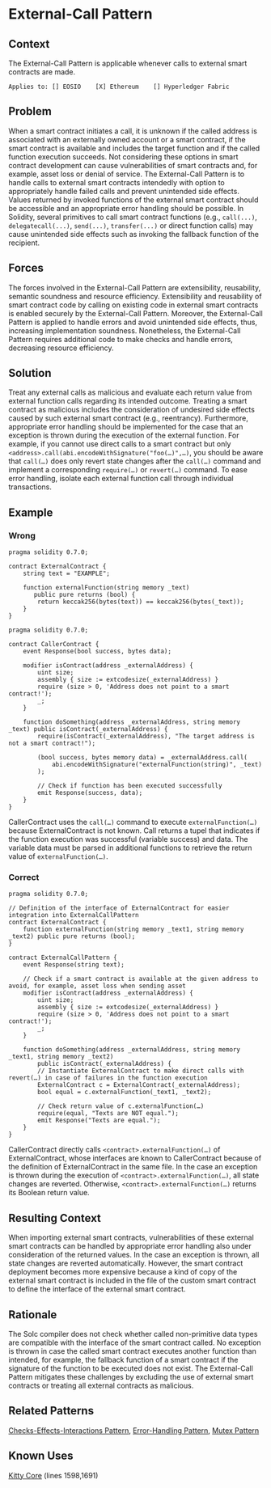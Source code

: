 # External-Call Pattern

## Context
The External-Call Pattern is applicable whenever calls to external smart contracts are made.

``Applies to: [] EOSIO    [X] Ethereum    [] Hyperledger Fabric``

## Problem
When a smart contract initiates a call, it is unknown if the called address is associated with an externally owned account or a smart contract, if the smart contract is available and includes the target function and if the called function execution succeeds. Not considering these options in smart contract development can cause vulnerabilities of smart contracts and, for example, asset loss or denial of service. The External-Call Pattern is to handle calls to external smart contracts intendedly with option to appropriately handle failed calls and prevent unintended side effects. Values returned by invoked functions of the external smart contract should be accessible and an appropriate error handling should be possible. In Solidity, several primitives to call smart contract functions (e.g., `call(...)`, `delegatecall(...)`, `send(...)`, `transfer(...)` or direct function calls) may cause unintended side effects such as invoking the fallback function of the recipient. 

## Forces
The forces involved in the External-Call Pattern are extensibility, reusability, semantic soundness and resource efficiency. Extensibility and reusability of smart contract code by calling on existing code in external smart contracts is enabled securely by the External-Call Pattern. Moreover, the External-Call Pattern is applied to handle errors and avoid unintended side effects, thus, increasing implementation soundness. Nonetheless, the External-Call Pattern requires additional code to make checks and handle errors, decreasing resource efficiency. 

## Solution
Treat any external calls as malicious and evaluate each return value from external function calls regarding its intended outcome. Treating a smart contract as malicious includes the consideration of undesired side effects caused by such external smart contract (e.g., reentrancy). Furthermore, appropriate error handling should be implemented for the case that an exception is thrown during the execution of the external function. For example, if you cannot use direct calls to a smart contract but only `<address>.call(abi.encodeWithSignature("foo(…)",…)`, you should be aware that `call(…)` does only revert state changes after the `call(…)` command and implement a corresponding `require(…)` or `revert(…)` command. To ease error handling, isolate each external function call through individual transactions.
## Example

### Wrong
```Solidity 
pragma solidity 0.7.0;

contract ExternalContract {
    string text = "EXAMPLE";

    function externalFunction(string memory _text)
       public pure returns (bool) {
        return keccak256(bytes(text)) == keccak256(bytes(_text));
    }
}
```
```Solidity 
pragma solidity 0.7.0;

contract CallerContract {
    event Response(bool success, bytes data);

    modifier isContract(address _externalAddress) {
        uint size;
        assembly { size := extcodesize(_externalAddress) }
        require (size > 0, 'Address does not point to a smart contract!');
        _;
    }
    
    function doSomething(address _externalAddress, string memory _text) public isContract(_externalAddress) {
        require(isContract(_externalAddress), "The target address is not a smart contract!");
        
        (bool success, bytes memory data) = _externalAddress.call(
            abi.encodeWithSignature("externalFunction(string)", _text)
        );

        // Check if function has been executed successfully
        emit Response(success, data);
    }
}
```
CallerContract uses the `call(…)` command to execute `externalFunction(…)` because ExternalContract is not known. Call returns a tupel that indicates if the function execution was successful (variable success) and data. The variable data must be parsed in additional functions to retrieve the return value of `externalFunction(…)`.

### Correct
```Solidity 
pragma solidity 0.7.0;

// Definition of the interface of ExternalContract for easier integration into ExternalCallPattern
contract ExternalContract {
    function externalFunction(string memory _text1, string memory _text2) public pure returns (bool);
}

contract ExternalCallPattern {
    event Response(string text);

    // Check if a smart contract is available at the given address to avoid, for example, asset loss when sending asset
    modifier isContract(address _externalAddress) {
        uint size;
        assembly { size := extcodesize(_externalAddress) }
        require (size > 0, 'Address does not point to a smart contract!');
        _;
    }

    function doSomething(address _externalAddress, string memory _text1, string memory _text2)
        public isContract(_externalAddress) {
        // Instantiate ExternalContract to make direct calls with revert(…) in case of failures in the function execution
        ExternalContract c = ExternalContract(_externalAddress);
        bool equal = c.externalFunction(_text1, _text2);    
   
        // Check return value of c.externalFunction(…)
        require(equal, "Texts are NOT equal.");
        emit Response("Texts are equal.");
    }
}
```
CallerContract directly calls `<contract>.externalFunction(…)` of ExternalContract, whose interfaces are known to CallerContract because of the definition of ExternalContract in the same file. In the case an exception is thrown during the execution of `<contract>.externalFunction(…)`, all state changes are reverted. Otherwise, `<contract>.externalFunction(…)` returns its Boolean return value.

## Resulting Context
When importing external smart contracts, vulnerabilities of these external smart contracts can be handled by appropriate error handling also under consideration of the returned values. In the case an exception is thrown, all state changes are reverted automatically. However, the smart contract deployment becomes more expensive because a kind of copy of the external smart contract is included in the file of the custom smart contract to define the interface of the external smart contract.

## Rationale
The Solc compiler does not check whether called non-primitive data types are compatible with the interface of the smart contract called. No exception is thrown in case the called smart contract executes another function than intended, for example, the fallback function of a smart contract if the signature of the function to be executed does not exist. The External-Call Pattern mitigates these challenges by excluding the use of external smart contracts or treating all external contracts as malicious.

## Related Patterns
[Checks-Effects-Interactions Pattern](../Checks-Effects-Interactions%20Pattern/README.md), [Error-Handling Pattern](../Error-Handling%20Pattern/README.md), [Mutex Pattern](../../Design%20Patterns/Mutex%20Pattern/README.md)

## Known Uses
[Kitty Core](https://etherscan.io/address/0x06012c8cf97BEaD5deAe237070F9587f8E7A266d#code) (lines 1598,1691)
